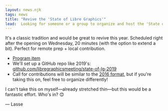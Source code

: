```yaml
---
layout: news.njk
tags: news
title: "Revive the 'State of Libre Graphics'"
lead:  Looking for someone or a group to organize and host the 'State of Libre Graphics' presentation at LGM!
---
```


 It's a classic tradition and would be great to revive this year. Scheduled right
 after the opening on Wednesday, 20 minutes (with the option to extend a bit). Perfect
 for remote prep + local contribution.

 * [Program item]({{rootPath}}/program/state_of_libre_graphics/)
 * We'll set up a GitHub repo like 2019's: [github.com/libregraphicsmeeting/state-of-lg-2019](https://github.com/libregraphicsmeeting/state-of-lg-2019)
 * Call for contributions will be similar to the [2016 format](/2016/state-of-libre-graphics-union-2016/),
but if you're taking this on, feel free to organize differently!

I can't take this on myself—already stretched thin—but this would be a fantastic effort. Who's in? 😊

— Lasse
